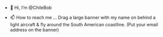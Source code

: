 - 👋 Hi, I’m @ChileBob 

- 📫 How to reach me ... 
Drag a large banner with my name on behind a light aircraft & fly around the South American coastline.
(Put your email address on the banner)

<!---
ChileBob/ChileBob is a ✨ special ✨ repository because its `README.md` (this file) appears on your GitHub profile.
You can click the Preview link to take a look at your changes.
--->

